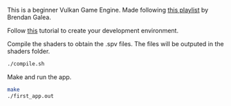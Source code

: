 This is a beginner Vulkan Game Engine. Made following [this playlist](https://www.youtube.com/playlist?list=PL8327DO66nu9qYVKLDmdLW_84-yE4auCR) by Brendan Galea. 

Follow [this](https://vulkan-tutorial.com/Development_environment#page_Linux) tutorial to create your development environment.

Compile the shaders to obtain the .spv files.
The files will be outputed in the shaders folder.
```bash
./compile.sh 
``` 

Make and run the app.
```bash
make
./first_app.out
``` 
